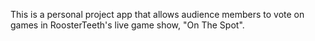 This is a personal project app that allows audience members to vote on games in RoosterTeeth's live game show, "On The Spot".